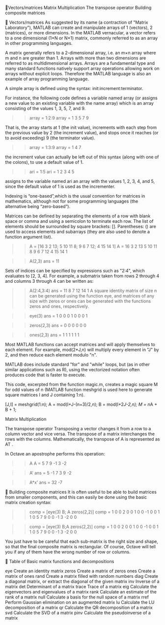 
Vectors/matrices
Matrix Multiplication
The transpose operator
Building composite matrices


Vectors/matrices
As suggested by its name (a contraction of "Matrix Laboratory"), MATLAB can create and manipulate arrays of 1 (vectors), 2 (matrices), or more dimensions. In the MATLAB vernacular, a vector refers to a one dimensional (1×N or N×1) matrix, commonly referred to as an array in other programming languages. 

A matrix generally refers to a 2-dimensional array, i.e. an m×n array where m and n are greater than 1. Arrays with more than two dimensions are referred to as multidimensional arrays. Arrays are a fundamental type and many standard functions natively support array operations allowing work on arrays without explicit loops. Therefore the MATLAB language is also an example of array programming language.

A simple array is defined using the syntax: init:increment:terminator. 

For instance, the following code defines a variable named array (or assigns a new value to an existing variable with the name array) which is an array consisting of the values 1, 3, 5, 7, and 9. 

>> array = 1:2:9
array =
 1 3 5 7 9


That is, the array starts at 1 (the init value), increments with each step from the previous value by 2 (the increment value), and stops once it reaches (or to avoid exceeding) 9 (the terminator value).

>> array = 1:3:9
array =
 1 4 7


the increment value can actually be left out of this syntax (along with one of the colons), to use a default value of 1.

>> ari = 1:5
ari =
 1 2 3 4 5


assigns to the variable named ari an array with the values 1, 2, 3, 4, and 5, since the default value of 1 is used as the incrementer.

Indexing is “one-based”,which is the usual convention for matrices in mathematics, although not for some programming languages (the alternative being “zero-based”).

Matrices can be defined by separating the elements of a row with blank space or comma and using a semicolon to terminate each row. 
The list of elements should be surrounded by square brackets: []. 
Parentheses: () are used to access elements and subarrays (they are also used to denote a function argument list).

>> A = [16 3 2 13; 5 10 11 8; 9 6 7 12; 4 15 14 1]
A =
 16  3  2 13
  5 10 11  8
  9  6  7 12
  4 15 14  1
 
>> A(2,3)
ans =
 11


Sets of indices can be specified by expressions such as "2:4", which evaluates to [2, 3, 4]. For example, a submatrix taken from rows 2 through 4 and columns 3 through 4 can be written as:

>> A(2:4,3:4)
ans =
 11 8
 7  12
 14 1
A square identity matrix of size n can be generated using the function eye, and matrices of any size with zeros or ones can be generated with the functions zeros and ones, respectively.

>> eye(3)
ans =
 1 0 0
 0 1 0
 0 0 1

>> zeros(2,3)
ans =
 0 0 0
 0 0 0

>> ones(2,3)
ans =
 1 1 1
 1 1 1




Most MATLAB functions can accept matrices and will apply themselves to each element. For example, mod(2*J,n) will multiply every element in "J" by 2, and then reduce each element modulo "n". 

MATLAB does include standard "for" and "while" loops, but (as in other similar applications such as R), using the vectorized notation often produces code that is faster to execute. 

This code, excerpted from the function magic.m, creates a magic square M for odd values of n (MATLAB function meshgrid is used here to generate square matrices I and J containing 1:n).

[J,I] = meshgrid(1:n);
A = mod(I+J-(n+3)/2,n);
B = mod(I+2*J-2,n);
M = n*A + B + 1;




Matrix Multiplication

The transpose operator
Transposing a vector changes it from a row to a column vector and vice versa. 
The transpose of a matrix interchanges the rows with the columns. Mathematically, the transpose of A is represented as AT . 

In Octave an apostrophe performs this operation:

>> A
A =
5  7 9
-1 3 -2

>> A’
ans =
5 -1
7 3
9 -2

>> A*x’
ans =
32
-7



Building composite matrices
It is often useful to be able to build matrices from smaller components, and this can easily
be done using the basic matrix creation syntax:

>> comp = [eye(3) B;
A zeros(2,2)]
comp =
1 0 0 2 0
0 1 0 0 -1
0 0 1 1 0
5 7 9 0 0
-1 3 -2 0 0

>> comp = [eye(3) B;A zeros(2,2)]
comp =
1 0 0 2 0
0 1 0 0 -1
0 0 1 1 0
5 7 9 0 0
-1 3 -2 0 0


You just have to be careful that each sub-matrix is the right size and shape, so that the
final composite matrix is rectangular. 
Of course, Octave will tell you if any of them have the wrong number of row or columns. 




Table of Basic matrix functions and decompositions

eye     Create an identity matrix
zeros   Create a matrix of zeros
ones         Create a matrix of ones
rand    Create a matrix filled with random numbers
diag         Create a diagonal matrix, or extract the diagonal of the given matrix
inv        Inverse of a matrix
det         Determinant of a matrix
trace      Trace of a matrix
eig      Calculate the eigenvectors and eigenvalues of a matrix
rank       Calculate an estimate of the rank of a matrix
null    Calculate a basis for the null space of a matrix
rref       Perform Gaussian elimination on an augmented matrix
lu     Calculate the LU decomposition of a matrix
qr     Calculate the QR decomposition of a matrix
svd         Calculate the SVD of a matrix
pinv   Calculate the pseudoinverse of a matrix





